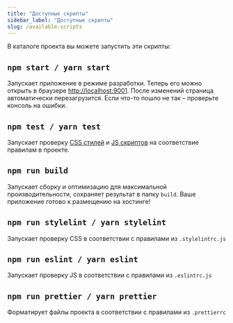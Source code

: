 ```yaml
---
title: "Доступные скрипты"
sidebar_label: "Доступные скрипты"
slug: /available-scripts
---
```


В каталоге проекта вы можете запустить эти скрипты:

## `npm start / yarn start`

Запускает приложение в режиме разработки. Теперь его можно открыть в браузере [http://localhost:9001](http://localhost:9001). После изменений страница автоматически перезагрузится. Если что-то пошло не так – проверьте консоль на ошибки.

## `npm test / yarn test`

Запускает проверку [CSS стилей](/docs/available-scripts#npm-stylelint--yarn-stylelint) и [JS скриптов](/available-scripts#npm-eslint--yarn-eslint)
на соответствие правилам в проекте.

## `npm run build`

Запускает сборку и оптимизацию для максимальной производительности, сохраняет результат в папку `build`. Ваше приложение готово к размещению на хостинге!

## `npm run stylelint / yarn stylelint`

Запускает проверку CSS в соответствии с правилами из `.stylelintrc.js`

## `npm run eslint / yarn eslint`

Запускает проверку JS в соответствии с правилами из `.eslintrc.js`

## `npm run prettier / yarn prettier`

Форматирует файлы проекта в соответствии с правилами из `.prettierrc`
